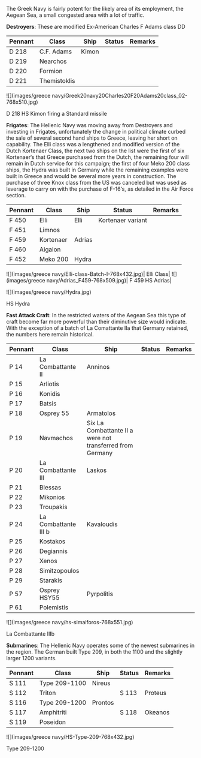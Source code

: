 The Greek Navy is fairly potent for the likely area of its employment, the Aegean Sea, a small congested area with a lot of traffic.

**Destroyers**: These are modified Ex-American Charles F Adams class DD

| Pennant | Class        | Ship  | Status | Remarks |
| ------- | ------------ | ----- | ------ | ------- |
| D 218   | C.F. Adams   | Kimon |        |         |
| D 219   | Nearchos     |       |        |         |
| D 220   | Formion      |       |        |         |
| D 221   | Themistoklis |       |        |         |

![](images/greece navy/Greek20navy20Charles20F20Adams20class_02-768x510.jpg)

D 218 HS Kimon firing a Standard missile

**Frigates**: The Hellenic Navy was moving away from Destroyers and investing in Frigates, unfortunately the change in political climate curbed the sale of several second hand ships to Greece, leaving her short on capability. The Elli class was a lengthened and modified version of the Dutch Kortenaer Class, the next two ships on the list were the first of six Kortenaer‘s that Greece purchased from the Dutch, the remaining four will remain in Dutch service for this campaign; the first of four Meko 200 class ships, the Hydra was built in Germany while the remaining examples were built in Greece and would be several more years in construction. The purchase of three Knox class from the US was canceled but was used as leverage to carry on with the purchase of F-16‘s, as detailed in the Air Force section.

| Pennant | Class     | Ship   | Status            | Remarks |
| ------- | --------- | ------ | ----------------- | ------- |
| F 450   | Elli      | Elli   | Kortenaer variant |         |
| F 451   | Limnos    |        |                   |         |
| F 459   | Kortenaer | Adrias |                   |         |
| F 460   | Aigaion   |        |                   |         |
| F 452   | Meko 200  | Hydra  |                   |         |

![](images/greece navy/Elli-class-Batch-I-768x432.jpg)|
Elli Class|
![](images/greece navy/Adrias_F459-768x509.jpg)|
F 459 HS Adrias|

![](images/greece navy/Hydra.jpg)

HS Hydra

**Fast Attack Craft**: In the restricted waters of the Aegean Sea this type of craft become far more powerful than their diminutive size would indicate. With the exception of a batch of La Comattante IIa that Germany retained, the numbers here remain historical.

| Pennant | Class                | Ship                                                      | Status | Remarks |
| ------- | -------------------- | --------------------------------------------------------- | ------ | ------- |
| P 14    | La Combattante II    | Anninos                                                   |
| P 15    | Arliotis             |
| P 16    | Konidis              |
| P 17    | Batsis               |
| P 18    | Osprey 55            | Armatolos                                                 |
| P 19    | Navmachos            | Six La Combattante II a were not transferred from Germany |
| P 20    | La Combattante III   | Laskos                                                    |
| P 21    | Blessas              |
| P 22    | Mikonios             |
| P 23    | Troupakis            |
| P 24    | La Combattante III b | Kavaloudis                                                |
| P 25    | Kostakos             |
| P 26    | Degiannis            |
| P 27    | Xenos                |
| P 28    | Simitzopoulos        |
| P 29    | Starakis             |
| P 57    | Osprey HSY55         | Pyrpolitis                                                |
| P 61    | Polemistis           |

![](images/greece navy/hs-simaiforos-768x551.jpg)

La Combattante IIIb

**Submarines**: The Hellenic Navy operates some of the newest submarines in the region. The German built Type 209, in both the 1100 and the slightly larger 1200 variants.

| Pennant | Class         | Ship    | Status | Remarks |
| ------- | ------------- | ------- | ------ | ------- |
| S 111   | Type 209-1100 | Nireus  |
| S 112   | Triton        |         | S 113  | Proteus |
| S 116   | Type 209-1200 | Prontos |
| S 117   | Amphitriti    |         | S 118  | Okeanos |
| S 119   | Poseidon      |

![](images/greece navy/HS-Type-209-768x432.jpg)

Type 209-1200

